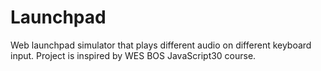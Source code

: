 # Launchpad

Web launchpad simulator that plays different audio on different keyboard input. Project is inspired by WES BOS JavaScript30 course.
